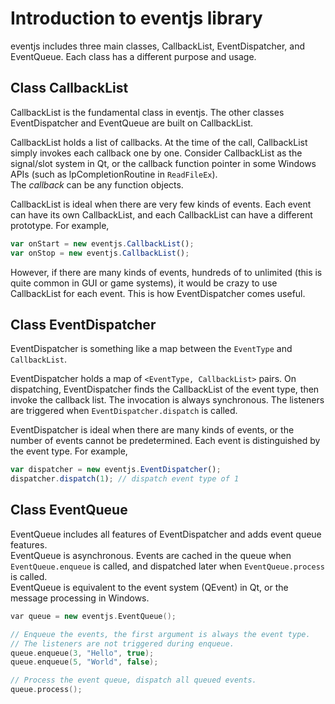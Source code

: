 # Introduction to eventjs library

eventjs includes three main classes, CallbackList, EventDispatcher, and EventQueue. Each class has a different purpose and usage.  

## Class CallbackList

CallbackList is the fundamental class in eventjs. The other classes EventDispatcher and EventQueue are built on CallbackList.  

CallbackList holds a list of callbacks. At the time of the call, CallbackList simply invokes each callback one by one. Consider CallbackList as the signal/slot system in Qt, or the callback function pointer in some Windows APIs (such as lpCompletionRoutine in `ReadFileEx`).  
The *callback* can be any function objects.  

CallbackList is ideal when there are very few kinds of events. Each event can have its own CallbackList, and each CallbackList can have a different prototype. For example,
```javascript
var onStart = new eventjs.CallbackList();
var onStop = new eventjs.CallbackList();
```
However, if there are many kinds of events, hundreds of to unlimited (this is quite common in GUI or game systems), it would be crazy to use CallbackList for each event. This is how EventDispatcher comes useful.  

## Class EventDispatcher

EventDispatcher is something like a map between the `EventType` and `CallbackList`.

EventDispatcher holds a map of `<EventType, CallbackList>` pairs. On dispatching, EventDispatcher finds the CallbackList of the event type, then invoke the callback list. The invocation is always synchronous. The listeners are triggered when `EventDispatcher.dispatch` is called.  

EventDispatcher is ideal when there are many kinds of events, or the number of events cannot be predetermined. Each event is distinguished by the event type. For example,
```javascript
var dispatcher = new eventjs.EventDispatcher();
dispatcher.dispatch(1); // dispatch event type of 1
```

## Class EventQueue

EventQueue includes all features of EventDispatcher and adds event queue features.  
EventQueue is asynchronous. Events are cached in the queue when `EventQueue.enqueue` is called, and dispatched later when `EventQueue.process` is called.  
EventQueue is equivalent to the event system (QEvent) in Qt, or the message processing in Windows.  

```c++
var queue = new eventjs.EventQueue();

// Enqueue the events, the first argument is always the event type.
// The listeners are not triggered during enqueue.
queue.enqueue(3, "Hello", true);
queue.enqueue(5, "World", false);

// Process the event queue, dispatch all queued events.
queue.process();
```


